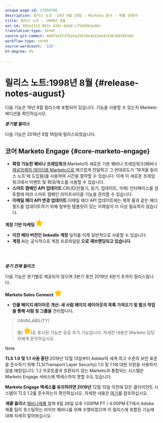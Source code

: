 ```yaml
---
unique-page-id: 27656786
description: 릴리스 노트 -19년 8월 19일 - Marketo 문서 - 제품 설명서
title: 릴리스 노트 - 1909년 8월
exl-id: 992af312-863c-419c-b6d4-cf5dd3b3e46c
translation-type: tm+mt
source-git-commit: d44f5e6f3fb24a25678e4d15ee4c6361b658556b
workflow-type: tm+mt
source-wordcount: '325'
ht-degree: 0%

---
```


# 릴리스 노트:1998년 8월 {#release-notes-august}

다음 기능은 19년 8월 릴리스에 포함되어 있습니다. 기능을 사용할 수 있는지 Marketo 에디션을 확인하십시오.

**_분기별 릴리스_**

다음 기능은 2019년 8월 16일에 릴리스되었습니다.

## 코어 Marketo Engage {#core-marketo-engage}

* **확장 가능한 웨비나 프레임워크**:Marketo의 새로운 기본 웨비나 프레임워크(웨비나  [제공업체의 데이터를 Marketo으로 ](/help/marketo/release-notes/2019/release-notes-winter-19.md) 매끄럽게 전달하고 그 반대로도가 &#39;19겨울 릴리스 노트&#39;에 도입됨)를 사용하여 시간을 절약할 수 있습니다. 이제 이 새로운 프레임워크에서 이벤트 및 확대/축소를 사용할 수 있습니다.
* **스마트 캠페인 API 업데이트**:CRUD(만들기, 읽기, 업데이트, 삭제) 인터페이스를 검토함에 따라 스마트 캠페인 라이프사이클 기능을 관리할 수 있습니다.
* **이메일 헤더 API 변경 업데이트**:이메일 헤더 API 업데이트에는 제목 줄과 같은 헤더 필드를 업데이트하기 위해 첨부된 템플릿이 있는 이메일이 더 이상 필요하지 않습니다.

**계정 기반 마케팅** ![(별)](assets/yellow-star.png)

* **이전 베타 버전인 linkedIn 계정** 일치를 이제 일반적으로 사용할 수 있습니다.
* **계정** AI는 공식적으로 계정 프로파일링 **으로 재브랜딩되고 있습니다**.

<br> 

**_분기 전체 릴리즈_**

다음 기능은 분기별로 제공되지 않으며 3분기 동안 2019년 4분기 초까지 릴리스됩니다.

**Marketo Sales Connect** ![(star)](assets/yellow-star.png)

* **인물 페이지 레이아웃 개선: 새 사람 페이지 레이아웃의 목록 가져오기 및 벌크 작업을 통해 사람 및 그룹을** 관리합니다.

>[!AVAILABILITY]
>
>별( ![(star)](assets/yellow-star.png))로 표시된 기능은 유료 추가 기능입니다. 자세한 내용은 Marketo 담당자에게 문의하십시오.

>[!NOTE]
>
>**TLS 1.0 및 1.1 사용 중단**:2019년 12월 13일부터 Adobe의 세계 최고 수준의 보안 표준을 준수하기 위해 TLS(Transport Layer Security) 1.0 및 1.1에 대한 지원을 사용하지 않을 예정입니다. 1.2 프로토콜과 호환되지 않는 Marketo과 통합되는 시스템은 Marketo Engage 서비스에 액세스하지 못할 수도 있습니다.
>
>**Marketo Engage 액세스를 유지하려면 2019년** 12월 13일 이전에 모든 클라이언트 시스템이 TLS 1.2를 준수하는지 확인하십시오. 자세한 내용은 [여기](https://nation.marketo.com/docs/DOC-7059-tls-10-11-deprecation-faq)를 참조하십시오.

**_제품 릴리스_** [웨비나제품 ](https://engage.marketo.com/August_19_Release_Webinar.html) 참여 8월 28일 오후 1:00PM PT / 4:00PM ET에서 Adobe 제품 팀이 호스팅하는 라이브 웨비나를 위해 수행되었으며 이 릴리스에 포함된 기능에 대해 자세히 알아보십시오.
